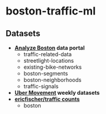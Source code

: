 # boston-traffic-ml

## Datasets
* **[Analyze Boston](https://data.boston.gov/) data portal**
    * traffic-related-data
    * streetlight-locations
    * existing-bike-networks
    * boston-segments
    * boston-neighborhoods
    * traffic-signals
* **[Uber Movement](https://movement.uber.com/) weekly datasets**
* **[ericfischer/traffic counts](https://github.com/ericfischer/kc-traffic-counts)**
    * boston